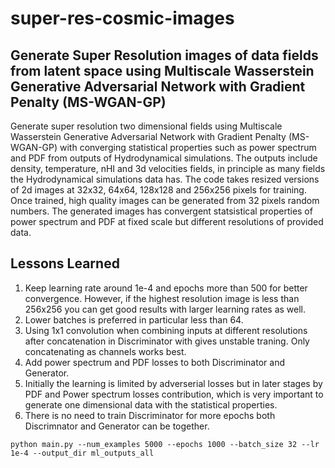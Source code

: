 # super-res-cosmic-images


## Generate Super Resolution images of data fields from latent space using Multiscale Wasserstein Generative Adversarial Network with Gradient Penalty (MS-WGAN-GP)

Generate super resolution two dimensional fields using Multiscale Wasserstein Generative Adversarial Network with Gradient Penalty (MS-WGAN-GP) with converging statistical properties such as power spectrum and PDF from outputs of Hydrodynamical simulations. The outputs include density, temperature, nHI and 3d velocities fields, in principle as many fields the Hydrodynamical simulations data has. The code takes resized versions of 2d images at 32x32, 64x64, 128x128 and 256x256 pixels for training. Once trained, high quality images can be generated from 32 pixels random numbers. The generated images has convergent statsistical properties of power spectrum and PDF at fixed scale but different resolutions of provided data. 

## Lessons Learned

1. Keep learning rate around 1e-4 and epochs more than 500 for better convergence. However, if the highest resolution image is less than 256x256 you can get good results with larger learning rates as well.
2. Lower batches is preferred in particular less than 64.
3. Using 1x1 convolution when combining inputs at different resolutions after concatenation in Discriminator with gives unstable traning. Only concatenating as channels works best. 
4. Add power spectrum and PDF losses to both Discriminator and Generator.
5. Initially the learning is limited by adverserial losses but in later stages by PDF and Power spectrum losses contribution, which is very important to generate one dimensional data with the statistical properties.
6. There is no need to train Discriminator for more epochs both Discrimnator and Generator can be together.


```command
python main.py --num_examples 5000 --epochs 1000 --batch_size 32 --lr 1e-4 --output_dir ml_outputs_all
```



